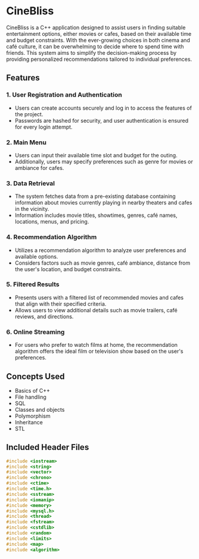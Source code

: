 # CineBliss

CineBliss is a C++ application designed to assist users in finding suitable entertainment options, either movies or cafes, based on their available time and budget constraints. With the ever-growing choices in both cinema and café culture, it can be overwhelming to decide where to spend time with friends. This system aims to simplify the decision-making process by providing personalized recommendations tailored to individual preferences.

## Features

### 1. User Registration and Authentication
- Users can create accounts securely and log in to access the features of the project.
- Passwords are hashed for security, and user authentication is ensured for every login attempt.

### 2. Main Menu
- Users can input their available time slot and budget for the outing.
- Additionally, users may specify preferences such as genre for movies or ambiance for cafes.

### 3. Data Retrieval
- The system fetches data from a pre-existing database containing information about movies currently playing in nearby theaters and cafes in the vicinity.
- Information includes movie titles, showtimes, genres, café names, locations, menus, and pricing.

### 4. Recommendation Algorithm
- Utilizes a recommendation algorithm to analyze user preferences and available options.
- Considers factors such as movie genres, café ambiance, distance from the user's location, and budget constraints.

### 5. Filtered Results
- Presents users with a filtered list of recommended movies and cafes that align with their specified criteria.
- Allows users to view additional details such as movie trailers, café reviews, and directions.

### 6. Online Streaming
- For users who prefer to watch films at home, the recommendation algorithm offers the ideal film or television show based on the user's preferences.

## Concepts Used

- Basics of C++
- File handling
- SQL
- Classes and objects
- Polymorphism
- Inheritance
- STL

## Included Header Files

```cpp
#include <iostream> 
#include <string> 
#include <vector> 
#include <chrono> 
#include <ctime> 
#include <time.h> 
#include <sstream> 
#include <iomanip> 
#include <memory> 
#include <mysql.h> 
#include <thread> 
#include <fstream> 
#include <cstdlib> 
#include <random> 
#include <limits> 
#include <map> 
#include <algorithm> 
